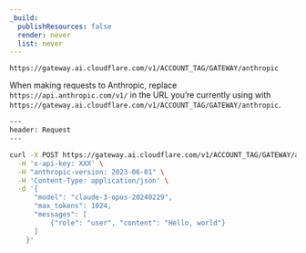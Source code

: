 ```yaml
---
_build:
  publishResources: false
  render: never
  list: never
---
```


`https://gateway.ai.cloudflare.com/v1/ACCOUNT_TAG/GATEWAY/anthropic`

When making requests to Anthropic, replace `https://api.anthropic.com/v1/` in the URL you’re currently using with `https://gateway.ai.cloudflare.com/v1/ACCOUNT_TAG/GATEWAY/anthropic`.

```bash
---
header: Request
---

curl -X POST https://gateway.ai.cloudflare.com/v1/ACCOUNT_TAG/GATEWAY/anthropic/messages \
  -H 'x-api-key: XXX' \
  -H "anthropic-version: 2023-06-01" \
  -H 'Content-Type: application/json' \
  -d '{
      "model": "claude-3-opus-20240229",
      "max_tokens": 1024,
      "messages": [
          {"role": "user", "content": "Hello, world"}
      ]
    }'
```